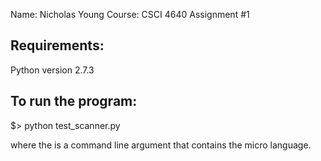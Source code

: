 Name: Nicholas Young
Course: CSCI 4640
Assignment #1

Requirements:
-------------
Python version 2.7.3

To run the program:
-------------------

$> python test_scanner.py <file with micro_lang>

where the <file with micro_lang> is a command line argument that contains the micro language.
